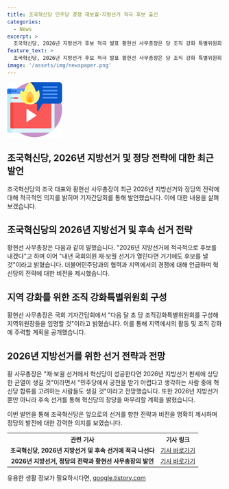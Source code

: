 ```yaml
---
title: 조국혁신당 민주당 경쟁 재보궐·지방선거 적극 후보 출신
categories:
  - News
excerpt: >
  조국혁신당, 2026년 지방선거 후보 적극 발표 황현선 사무총장은 당 조직 강화 특별위원회 구성해 지역위원장 임명 국회 협력은 경쟁으로 이어질 것 재·보궐 선거 성공 시 지방선거에 균열 예상 3번 선거로 창당 마무리 #조국혁신당 #민주당 #지방선거 #재보궐
feature_text: >
  조국혁신당, 2026년 지방선거 후보 적극 발표 황현선 사무총장은 당 조직 강화 특별위원회 구성해 지역위원장 임명 국회 협력은 경쟁으로 이어질 것 재·보궐 선거 성공 시 지방선거에 균열 예상 3번 선거로 창당 마무리 #조국혁신당 #민주당 #지방선거 #재보궐
image: '/assets/img/newspaper.png'
---
```


<p><img src="/assets/img/news.png" alt="rentncar 속보" /></p>

<h2>조국혁신당, 2026년 지방선거 및 정당 전략에 대한 최근 발언</h2>

<p data-ke-size="size16">조국혁신당의 조국 대표와 황현선 사무총장이 최근 2026년 지방선거와 정당의 전략에 대해 적극적인 의지를 밝히며 기자간담회를 통해 발언했습니다. 이에 대한 내용을 살펴보겠습니다.</p>

<h2 data-ke-size="size26">조국혁신당의 2026년 지방선거 및 후속 선거 전략</h2>

<p data-ke-size="size16">황현선 사무총장은 다음과 같이 말했습니다. "2026년 지방선거에 적극적으로 후보를 내겠다"고 하며 이어 "내년 국회의원 재·보궐 선거가 열린다면 거기에도 후보를 낼 것"이라고 밝혔습니다. 더불어민주당과의 협력과 지역에서의 경쟁에 대해 언급하며 혁신당의 전략에 대한 비전을 제시했습니다.</p>

<h2 data-ke-size="size26">지역 강화를 위한 조직 강화특별위원회 구성</h2>

<p data-ke-size="size16">황현선 사무총장은 국회 기자간담회에서 "다음 달 초 당 조직강화특별위원회를 구성해 지역위원장들을 임명할 것"이라고 밝혔습니다. 이를 통해 지역에서의 활동 및 조직 강화에 주력할 계획을 공개했습니다.</p>

<h2 data-ke-size="size26">2026년 지방선거를 위한 선거 전략과 전망</h2>

<p data-ke-size="size16">황 사무총장은 "재·보궐 선거에서 혁신당이 성공한다면 2026년 지방선거 판세에 상당한 균열이 생길 것"이라면서 "민주당에서 공천을 받기 어렵다고 생각하는 사람 중에 혁신당 합류를 고려하는 사람들도 생길 것"이라고 전망했습니다. 또한 2026년 지방선거뿐만 아니라 후속 선거를 통해 혁신당의 창당을 마무리할 계획을 밝혔습니다.</p>

<p data-ke-size="size16">이번 발언을 통해 조국혁신당은 앞으로의 선거를 향한 전략과 비전을 명확히 제시하며 정당의 발전에 대한 강력한 의지를 보였습니다.</p>

<table>
  <tr>
    <th><b>관련 기사</b></th>
    <th><b>기사 링크</b></th>
  </tr>
  <tr>
    <td style="text-align: center; height: 17px;"><b>조국혁신당, 2026년 지방선거 및 후속 선거에 적극 나선다</b></td>
    <td style="text-align: center; height: 17px;"><a href="https://example.com/news/article1" target="_blank" rel="noopener">기사 바로가기</a></td>
  </tr>
  <tr>
    <td style="text-align: center; height: 17px;"><b>2026년 지방선거, 정당의 전략과 황현선 사무총장의 발언</b></td>
    <td style="text-align: center; height: 17px;"><a href="https://example.com/news/article2" target="_blank" rel="noopener">기사 바로가기</a></td>
  </tr>
</table>

<p data-ke-size="size16"></p>
유용한 생활 정보가 필요하시다면, <a href="https://qoogle.tistory.com" rel="dofollow">qoogle.tistory.com</a>



